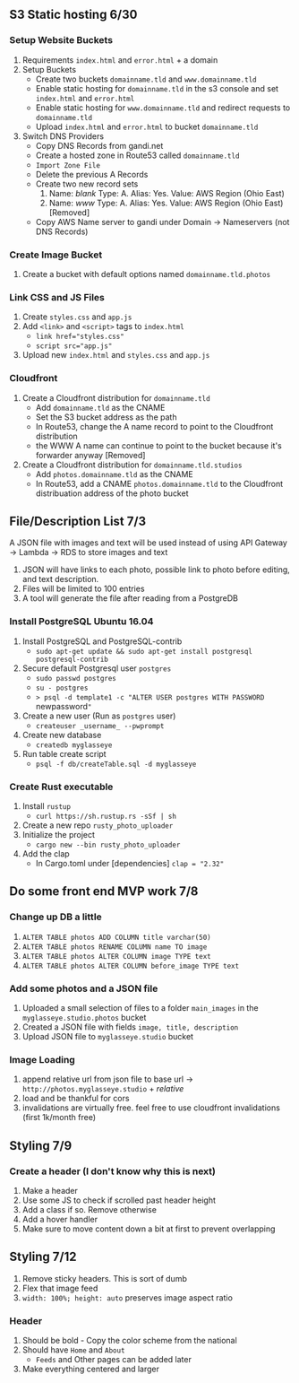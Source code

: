 ## S3 Static hosting 6/30
### Setup Website Buckets
1. Requirements `index.html` and `error.html` + a domain 
2. Setup Buckets
	* Create two buckets `domainname.tld` and `www.domainname.tld` 
	* Enable static hosting for `domainname.tld` in the s3 console and set `index.html` and `error.html`
	* Enable static hosting for `www.domainname.tld` and redirect requests to `domainname.tld`
	* Upload `index.html` and `error.html` to bucket `domainname.tld`
3. Switch DNS Providers
	* Copy DNS Records from gandi.net
	* Create a hosted zone in Route53 called `domainname.tld`
	* `Import Zone File`
	* Delete the previous A Records
	* Create two new record sets
		1. Name: _blank_ Type: A. Alias: Yes. Value: AWS Region (Ohio East)
		2. Name: _www_ Type: A. Alias: Yes. Value: AWS Region (Ohio East) [Removed]
	* Copy AWS Name server to gandi under Domain -> Nameservers (not DNS Records)

### Create Image Bucket
1. Create a bucket with default options named `domainname.tld.photos`

### Link CSS and JS Files
1. Create `styles.css` and `app.js`
2. Add `<link>` and `<script>` tags to `index.html`
	* `link href="styles.css"`
	* `script src="app.js"`
3. Upload new `index.html` and `styles.css` and `app.js`

### Cloudfront
1. Create a Cloudfront distribution for `domainname.tld`
	* Add `domainname.tld` as the CNAME
	* Set the S3 bucket address as the path
	* In Route53, change the A name record to point to the Cloudfront distribution
	* the WWW A name can continue to point to the bucket because it's forwarder anyway [Removed]
2. Create a Cloudfront distribution for `domainname.tld.studios`
	* Add `photos.domainname.tld` as the CNAME
	* In Route53, add a CNAME `photos.domainname.tld` to the Cloudfront distribuation address of the photo bucket

## File/Description List 7/3
A JSON file with images and text will be used instead of using API Gateway -> Lambda -> RDS to store images and text
1. JSON will have links to each photo, possible link to photo before editing, and text description.
2. Files will be limited to 100 entries
3. A tool will generate the file after reading from a PostgreDB

### Install PostgreSQL Ubuntu 16.04
1. Install PostgreSQL and PostgreSQL-contrib
	* `sudo apt-get update && sudo apt-get install postgresql postgresql-contrib`
2. Secure default Postgresql user `postgres`
	* `sudo passwd postgres`
	* `su - postgres`
	* `> psql -d template1 -c "ALTER USER postgres WITH PASSWORD `newpassword`"`
3. Create a new user (Run as `postgres` user)
	* `createuser _username_ --pwprompt`
4. Create new database
	* `createdb myglasseye`
5. Run table create script
	* `psql -f db/createTable.sql -d myglasseye`

### Create Rust executable
1. Install `rustup`
	* `curl https://sh.rustup.rs -sSf | sh`
2. Create a new repo `rusty_photo_uploader`
3. Initialize the project
	* `cargo new --bin rusty_photo_uploader`
4. Add the clap
	* In Cargo.toml under [dependencies] `clap = "2.32"`

## Do some front end MVP work 7/8

### Change up DB a little
1. `ALTER TABLE photos ADD COLUMN title varchar(50)`
2. `ALTER TABLE photos RENAME COLUMN name TO image`
3. `ALTER TABLE photos ALTER COLUMN image TYPE text`
4. `ALTER TABLE photos ALTER COLUMN before_image TYPE text`

### Add some photos and a JSON file
1. Uploaded a small selection of files to a folder `main_images` in the `myglasseye.studio.photos` bucket
2. Created a JSON file with fields `image, title, description`
3. Upload JSON file to `myglasseye.studio` bucket

### Image Loading
1. append relative url from json file to base url -> `http://photos.myglasseye.studio` + _relative_
2. load and be thankful for cors
3. invalidations are virtually free. feel free to use cloudfront invalidations (first 1k/month free)


## Styling 7/9
### Create a header (I don't know why this is next)
1. Make a header
2. Use some JS to check if scrolled past header height
3. Add a class if so. Remove otherwise
4. Add a hover handler
5. Make sure to move content down a bit at first to prevent overlapping

## Styling 7/12
1. Remove sticky headers. This is sort of dumb
2. Flex that image feed
3. `width: 100%; height: auto` preserves image aspect ratio

### Header
1. Should be bold - Copy the color scheme from the national
3. Should have `Home` and `About`
	- `Feeds` and Other pages can be added later
4. Make everything centered and larger
